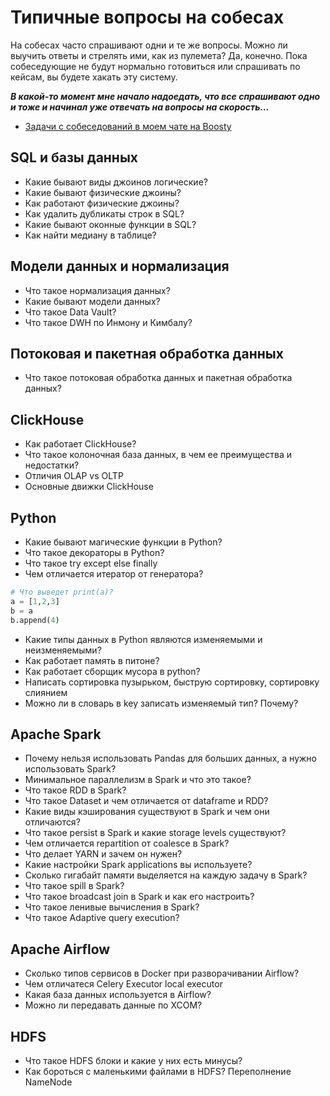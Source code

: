 # Типичные вопросы на собесах

На собесах часто спрашивают одни и те же вопросы. Можно ли выучить ответы и стрелять ими, как из пулемета? Да, конечно. Пока собеседующие не будут нормально готовиться или спрашивать по кейсам, вы будете хакать эту систему.

***В какой-то момент мне начало надоедать, что все спрашивают одно и тоже и начинал уже отвечать на вопросы на скорость...***

- [Задачи с собеседований в моем чате на Boosty](https://boosty.to/halltape_data)

## SQL и базы данных
- Какие бывают виды джоинов логические?
- Какие бывают физические джоины?
- Как работают физические джоины?
- Как удалить дубликаты строк в SQL?
- Какие бывают оконные функции в SQL?
- Как найти медиану в таблице?

## Модели данных и нормализация

- Что такое нормализация данных? 
- Какие бывают модели данных? 
- Что такое Data Vault? 
- Что такое DWH по Инмону и Кимбалу?

## Потоковая и пакетная обработка данных
- Что такое потоковая обработка данных и пакетная обработка данных?

## ClickHouse
- Как работает ClickHouse?
- Что такое колоночная база данных, в чем ее преимущества и недостатки?
- Отличия OLAP vs OLTP 
- Основные движки ClickHouse

## Python
- Какие бывают магические функции в Python?
- Что такое декораторы в Python?
- Что такое try except else finally
- Чем отличается итератор от генератора? 
```python
# Что выведет print(a)?
a = [1,2,3]
b = a
b.append(4)
```
- Какие типы данных в Python являются изменяемыми и неизменяемыми? 
- Как работает память в питоне?
- Как работает сборщик мусора в python?
- Написать сортировка пузырьком, быструю сортировку, сортировку слиянием
- Можно ли в словарь в key записать изменяемый тип? Почему?

## Apache Spark
- Почему нельзя использовать Pandas для больших данных, а нужно использовать Spark?
- Минимальное параллелизм в Spark и что это такое?
- Что такое RDD в Spark?
- Что такое Dataset и чем отличается от dataframe и RDD?  
- Какие виды кэширования существуют в Spark и чем они отличаются?
- Что такое persist в Spark и какие storage levels существуют?
- Чем отличается repartition от coalesce в Spark?
- Что делает YARN и зачем он нужен?
- Какие настройки Spark applications вы используете?
- Сколько гигабайт памяти выделяется на каждую задачу в Spark?
- Что такое spill в Spark?
- Что такое broadcast join в Spark и как его настроить?
- Что такое ленивые вычисления в Spark? 
- Что такое Adaptive query execution?

## Apache Airflow
- Сколько типов сервисов в Docker при разворачивании Airflow? 
- Чем отличатеся Celery Executor local executor
- Какая база данных используется в Airflow?
- Можно ли передавать данные по XCOM?

## HDFS
- Что такое HDFS блоки и какие у них есть минусы?
- Как бороться с маленькими файлами в HDFS? Переполнение NameNode


